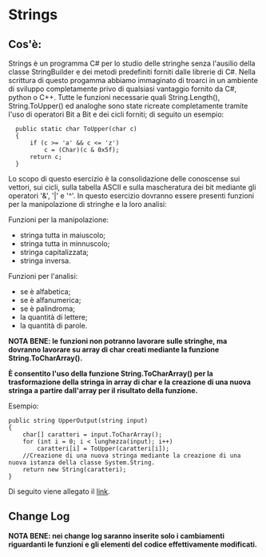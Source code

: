 # Strings
## Cos'è:
Strings è un programma C# per lo studio delle stringhe senza l'ausilio della classe StringBuilder e dei metodi predefiniti forniti dalle librerie di C#. Nella scrittura di questo progamma abbiamo immaginato di troarci in un ambiente di sviluppo completamente privo di qualsiasi vantaggio fornito da C#, python o C++.
Tutte le funzioni necessarie quali String.Length(), String.ToUpper() ed analoghe sono state ricreate completamente tramite l'uso di operatori Bit a Bit e dei cicli forniti; di seguito un esempio:

```
  public static char ToUpper(char c)
  {
      if (c >= 'a' && c <= 'z')
          c = (Char)(c & 0x5f);
      return c;
  }
  ```

Lo scopo di questo esercizio è la consolidazione delle conoscense sui vettori, sui cicli, sulla tabella ASCII e sulla mascheratura dei bit mediante gli operatori '&', '|' e '^'.
In questo esercizio dovranno essere presenti funzioni per la manipolazione di stringhe e la loro analisi:

Funzioni per la manipolazione:
* stringa tutta in maiuscolo;
* stringa tutta in minnuscolo;
* stringa capitalizzata;
* stringa inversa.

Funzioni per l'analisi:
* se è alfabetica;
* se è alfanumerica;
* se è palindroma;
* la quantità di lettere;
* la quantità di parole.

**NOTA BENE: le funzioni non potranno lavorare sulle stringhe, ma dovranno lavorare su array di char creati mediante la funzione String.ToCharArray().**

**È consentito l'uso della funzione String.ToCharArray() per la trasformazione della stringa in array di char e la creazione di una nuova stringa a partire dall'array per il risultato della funzione.**

Esempio:
  ```
  public string UpperOutput(string input)
  {
      char[] caratteri = input.ToCharArray();
      for (int i = 0; i < lunghezza(input); i++)
          caratteri[i] = ToUpper(caratteri[i]);
      //Creazione di una nuova stringa mediante la creazione di una nuova istanza della classe System.String.
      return new String(caratteri);
  }
```
Di seguito viene allegato il [link](https://classroom.google.com/u/1/c/NTQ4MDI3ODM0Nzgw/a/NTk2NTAzNjU5ODU1/details).
## Change Log
**NOTA BENE: nei change log saranno inserite solo i cambiamenti riguardanti le funzioni e gli elementi del codice effettivamente modificati.**
